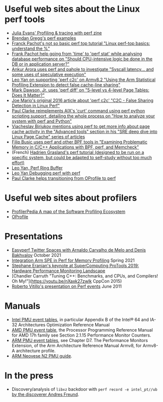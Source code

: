 # Useful web sites about the Linux perf tools

- [Julia Evans' Profiling & tracing with perf zine](https://wizardzines.com/zines/perf/)
- [Brendan Gregg's perf examples](http://www.brendangregg.com/perf.html)
- [Franck Pachot's not so basic perf top tutorial "Linux perf-top basics: understand the %"](https://www.dbi-services.com/blog/linux-perf-top-basics-understand-the/)
- [Frank Pachot help going from 'time' to 'perf stat' while analysing database performance on "Should CPU-intensive logic be done in the DB or in application server?"](https://www.dbi-services.com/blog/should-cpu-intensive-logic-be-done-in-the-db-or-in-application-server/)
- [Ankur Arora uses perf and pahole to investigate "Syscall latency... and some uses of speculative execution"](https://blogs.oracle.com/linux/post/syscall-latency)
- [Leo Yan on supporting 'perf c2c' on Armv8.2 "Using the Arm Statistical Profiling Extension to detect false cache-line sharing"](https://old.linaro.org/blog/using-the-arm-statistical-profiling-extension-to-detect-false-cache-line-sharing/)
- [Mark Dawson, Jr. uses 'perf diff' on "5-level vs 4-level Page Tables: Does It Matter?"](https://www.jabperf.com/5-level-vs-4-level-page-tables-does-it-matter/)
- [Joe Mario's original 2016 article about 'perf c2c' "C2C - False Sharing Detection in Linux Perf"](https://joemario.github.io/blog/2016/09/01/c2c-blog/)
- [Paul Clarke reimplements AIX's 'curt' command using perf python scripting support, detailing the whole process on "How to analyze your system with perf and Python"](https://opensource.com/article/18/7/fun-perf-and-python)
- [Viacheslav Biriukov mentions using perf to get more info about page cache activity in the "Advanced tools" section in his "SRE deep dive into Linux Page Cache" series of articles](https://biriukov.dev/docs/page-cache/0-linux-page-cache-for-sre/)
- [Filip Busic uses perf and other BPF tools in "Examining Problematic Memory in C/C++ Applications with BPF, perf, and Memcheck"](https://doordash.engineering/2021/04/01/examining-problematic-memory-with-bpf-perf-and-memcheck/)
- (French) [Hadrien Grasland's perf tutorial (designed to be run on a specific system, but could be adapted to self-study without too much effort)](https://grasland.pages.in2p3.fr/tp-perf/html/)
- [Leo Yan, Perf Ring Buffer](https://git.kernel.org/pub/scm/linux/kernel/git/torvalds/linux.git/tree/Documentation/userspace-api/perf_ring_buffer.rst)
- [Leo Yan Debugging perf with perf](print/how_to_use_perf_to_debug_perf.pdf)
- [Paul Clarke helps transitioning from OProfile to perf](https://developer.ibm.com/tutorials/migrate-from-oprofile-to-perf/)

# Useful web sites about profilers

- [ProfilerPedia A map of the Software Profiling Ecosystem](https://profilerpedia.markhansen.co.nz/)
- [OProfile](https://oprofile.sourceforge.io/news/)

# Presentations

- [Easyperf Twitter Spaces with Arnaldo Carvalho de Melo and Denis Bakhvalov](https://youtu.be/aUDtN0qjxD0) October 2021
- [Integration Arm SPE in Perf for Memory Profiling](print/lvc21-302.pdf) Spring 2021
- [Stephane Eranian's keynote at SuperComputing ProTools 2019: Hardware Performance Monitoring Landscape](print/Eranian_KeynoteSC19.pdf)
- [Chandler Carruth "Tuning C++: Benchmarks, and CPUs, and Compilers! Oh My!"](https://youtu.be/nXaxk27zwlk CppCon 2015)
- [Roberto Vitillo's presentation on Perf events](http://indico.cern.ch/materialDisplay.py?contribId=20&sessionId=4&materialId=slides&confId=141309) June 2011

# Manuals

- [Intel PMU event tables](https://software.intel.com/content/www/us/en/develop/download/intel-64-and-ia-32-architectures-optimization-reference-manual.html), in particular Appendix B of the Intel® 64 and IA-32 Architectures Optimization Reference Manual
- [AMD PMU event table](https://developer.amd.com/resources/developer-guides-manuals/), the Processor Programming Reference Manual for AMD 17h family see Section 2.1.15 Performance Monitor Counters.
- [ARM PMU event tables](https://developer.arm.com/architectures/cpu-architecture/a-profile/docs), see Chapter D7. The Performance Monitors Extension, of the Arm Architecture Reference Manual Armv8, for Armv8-A architecture profile.
- [ARM Neovese N2 PMU guide](https://documentation-service.arm.com/static/62cfe21e31ea212bb6627393?token=).

# In the press

- Discovery/analysis of `libxz` backdoor with `perf record -e intel_pt//ub` [by the discoverer Andres Freund](https://www.openwall.com/lists/oss-security/2024/03/29/4).
